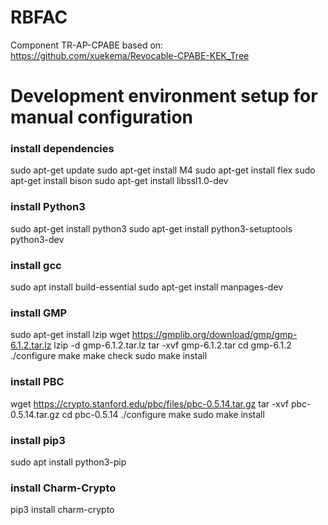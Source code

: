 # RBFAC

Component TR-AP-CPABE based on: https://github.com/xuekema/Revocable-CPABE-KEK_Tree

# Development environment setup for manual configuration
### install dependencies

sudo apt-get update
sudo apt-get install M4
sudo apt-get install flex
sudo apt-get install bison
sudo apt-get install libssl1.0-dev

### install Python3

sudo apt-get install python3
sudo apt-get install python3-setuptools python3-dev

### install gcc

sudo apt install build-essential
sudo apt-get install manpages-dev

### install GMP

sudo apt-get install lzip
wget https://gmplib.org/download/gmp/gmp-6.1.2.tar.lz
lzip -d gmp-6.1.2.tar.lz
tar -xvf gmp-6.1.2.tar
cd gmp-6.1.2
./configure
make
make check
sudo make install

### install PBC

wget https://crypto.stanford.edu/pbc/files/pbc-0.5.14.tar.gz
tar -xvf pbc-0.5.14.tar.gz
cd pbc-0.5.14
./configure
make
sudo make install

### install pip3

sudo apt install python3-pip

### install Charm-Crypto

pip3 install charm-crypto
